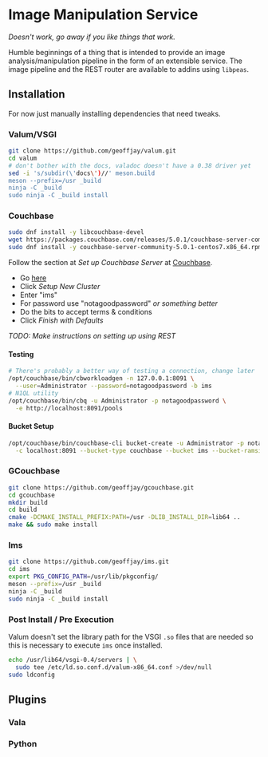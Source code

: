 # Image Manipulation Service

_Doesn't work, go away if you like things that work._

Humble beginnings of a thing that is intended to provide an image analysis/manipulation pipeline in the form of an
extensible service. The image pipeline and the REST router are available to addins using `libpeas`.

## Installation

For now just manually installing dependencies that need tweaks.

### Valum/VSGI

```sh
git clone https://github.com/geoffjay/valum.git
cd valum
# don't bother with the docs, valadoc doesn't have a 0.38 driver yet
sed -i 's/subdir(\'docs\')//' meson.build
meson --prefix=/usr _build
ninja -C _build
sudo ninja -C _build install
```

### Couchbase

```sh
sudo dnf install -y libcouchbase-devel
wget https://packages.couchbase.com/releases/5.0.1/couchbase-server-community-5.0.1-centos7.x86_64.rpm
sudo dnf install -y couchbase-server-community-5.0.1-centos7.x86_64.rpm
```

Follow the section at _Set up Couchbase Server_ at [Couchbase](Couchbase).

* Go [here](http://localhost:8091/ui/index.html)
* Click _Setup New Cluster_
* Enter "ims"
* For password use "notagoodpassword" _or something better_
* Do the bits to accept terms & conditions
* Click _Finish with Defaults_

_TODO: Make instructions on setting up using REST_

#### Testing

```sh
# There's probably a better way of testing a connection, change later
/opt/couchbase/bin/cbworkloadgen -n 127.0.0.1:8091 \
  --user=Administrator --password=notagoodpassword -b ims
# N1QL utility
/opt/couchbase/bin/cbq -u Administrator -p notagoodpassword \
  -e http://localhost:8091/pools
```

#### Bucket Setup

```sh
/opt/couchbase/bin/couchbase-cli bucket-create -u Administrator -p notagoodpassword \
  -c localhost:8091 --bucket-type couchbase --bucket ims --bucket-ramsize 2048
```

### GCouchbase

```sh
git clone https://github.com/geoffjay/gcouchbase.git
cd gcouchbase
mkdir build
cd build
cmake -DCMAKE_INSTALL_PREFIX:PATH=/usr -DLIB_INSTALL_DIR=lib64 ..
make && sudo make install
```

### Ims

```sh
git clone https://github.com/geoffjay/ims.git
cd ims
export PKG_CONFIG_PATH=/usr/lib/pkgconfig/
meson --prefix=/usr _build
ninja -C _build
sudo ninja -C _build install
```


### Post Install / Pre Execution

Valum doesn't set the library path for the VSGI `.so` files that are needed so
this is necessary to execute `ims` once installed.

```bash
echo /usr/lib64/vsgi-0.4/servers | \
  sudo tee /etc/ld.so.conf.d/valum-x86_64.conf >/dev/null
sudo ldconfig
```

## Plugins

### Vala

### Python

<!-- Links -->

[Couchbase]: (https://developer.couchbase.com/documentation/server/5.0/install/init-setup.html)
